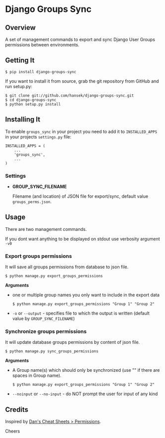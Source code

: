 # Django Groups Sync


## Overview

A set of management commands to export and sync Django User Groups permissions between environments.


## Getting It

```
$ pip install django-groups-sync
```

If you want to install it from source, grab the git repository from GitHub and run setup.py:

```
$ git clone git://github.com/hansek/django-groups-sync.git
$ cd django-groups-sync
$ python setup.py install
```

## Installing It

To enable `groups_sync` in your project you need to add it to `INSTALLED_APPS` in your projects
`settings.py` file:

```
INSTALLED_APPS = (
    ...
    'groups_sync',
    ...
)
```

### Settings

* **GROUP_SYNC_FILENAME**

  Filename (and location) of JSON file for export/sync, default value `groups_perms.json`.


## Usage

There are two management commands.

If you dont want anything to be displayed on stdout use verbosity argument `-v0`

### Export groups permissions

It will save all groups permissions from database to json file. 

```
$ python manage.py export_groups_permissions
```

**Arguments**

   * one or multiple group names you only want to include in the export data

         $ python manage.py export_groups_permissions "Group 1" "Group 2"

   * `-o` or `--output` - specifies file to which the output is written (default value by `GROUP_SYNC_FILENAME`)


### Synchronize groups permissions

It will update database groups permissions by content of json file.

```
$ python manage.py sync_groups_permissions
```

**Arguments**

   * A Group name(s) which should only be synchronized (use "" if there are spaces in Group name).

         $ python manage.py export_groups_permissions "Group 1" "Group 2"

   * `--noinput` or `--no-input` - do NOT prompt the user for input of any kind


## Credits

Inspired by [Dan's Cheat Sheets > Permissions](https://cheat.readthedocs.io/en/latest/django/permissions.html).


Cheers 